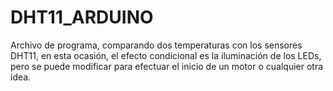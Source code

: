 # DHT11_ARDUINO
Archivo de programa, comparando dos temperaturas con los sensores DHT11, en esta ocasión, el efecto condicional es la iluminación de los LEDs, pero se puede modificar para efectuar el inicio de un motor o cualquier otra idea.
